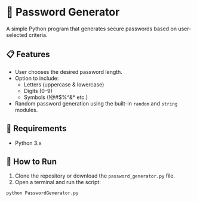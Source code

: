 # 🔐 Password Generator

A simple Python program that generates secure passwords based on user-selected criteria.

## 📋 Features

- User chooses the desired password length.
- Option to include:
  - Letters (uppercase & lowercase)
  - Digits (0–9)
  - Symbols (!@#$%^&* etc.)
- Random password generation using the built-in `random` and `string` modules.

## 🧰 Requirements

- Python 3.x

## 🚀 How to Run

1. Clone the repository or download the `password_generator.py` file.
2. Open a terminal and run the script:

```bash
python PasswordGenerator.py
